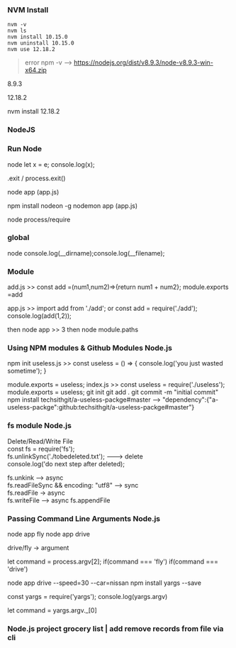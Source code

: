 ### NVM Install
```
nvm -v
nvm ls
nvm install 10.15.0
nvm uninstall 10.15.0
nvm use 12.18.2
```

> error npm -v --> https://nodejs.org/dist/v8.9.3/node-v8.9.3-win-x64.zip

8.9.3

12.18.2

nvm install 12.18.2

### NodeJS
### Run Node

node let x = e; console.log(x);

.exit / process.exit()

node app (app.js)

npm install nodeon -g 
nodemon app (app.js)

node process/require

### global
node console.log(__dirname);console.log(__filename);

### Module
add.js >>
const add =(num1,num2)=>{return num1 + num2};
module.exports =add

app.js >>
import add from './add'; or const add = require('./add');
console.log(add(1,2));

then node app >> 3
then node module.paths

### Using NPM modules & Github Modules Node.js
npm init
useless.js >>
const useless = () => {
    console.log('you just wasted sometime');
}

module.exports = useless;
index.js >>
const useless = require('./useless');
module.exports = useless;
git init
git add .
git commit -m "initial commit"
npm install techsithgit/a-useless-packge#master --> "dependency":{"a-useless-packge":github:techsithgit/a-useless-packge#master"}

### fs module Node.js
Delete/Read/Write File\
const fs = require('fs');\
fs.unlinkSync('./tobedeleted.txt'); ---> delete\
console.log('do next step after deleted);

fs.unkink --> async\
fs.readFileSync && encoding: "utf8" --> sync\
fs.readFile -> async\
fs.writeFile --> async
fs.appendFile

### Passing Command Line Arguments Node.js

node app fly
node app drive

drive/fly -> argument

let command = process.argv[2];
if(command === 'fly')
if(command === 'drive')

node app drive --speed=30 --car=nissan
npm install yargs --save

const yargs = require('yargs');
console.log(yargs.argv)

let command = yargs.argv._[0]

### Node.js project grocery list | add remove records from file via cli 
